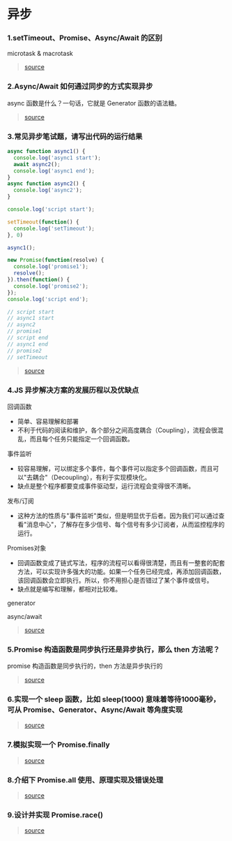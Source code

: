 # 异步

### 1.setTimeout、Promise、Async/Await 的区别

microtask & macrotask

> [source](https://github.com/Advanced-Frontend/Daily-Interview-Question/issues/33)

### 2.Async/Await 如何通过同步的方式实现异步

async 函数是什么？一句话，它就是 Generator 函数的语法糖。

> [source](https://github.com/Advanced-Frontend/Daily-Interview-Question/issues/156)

### 3.常见异步笔试题，请写出代码的运行结果

```js
async function async1() {
  console.log('async1 start');
  await async2();
  console.log('async1 end');
}
async function async2() {
  console.log('async2');
}

console.log('script start');

setTimeout(function() {
  console.log('setTimeout');
}, 0)

async1();

new Promise(function(resolve) {
  console.log('promise1');
  resolve();
}).then(function() {
  console.log('promise2');
});
console.log('script end');

// script start
// async1 start
// async2
// promise1
// script end
// async1 end
// promise2
// setTimeout
```

> [source](https://github.com/Advanced-Frontend/Daily-Interview-Question/issues/7)

### 4.JS 异步解决方案的发展历程以及优缺点

回调函数

- 简单、容易理解和部署
- 不利于代码的阅读和维护，各个部分之间高度耦合（Coupling），流程会很混乱，而且每个任务只能指定一个回调函数。

事件监听

- 较容易理解，可以绑定多个事件，每个事件可以指定多个回调函数，而且可以"去耦合"（Decoupling），有利于实现模块化。
- 缺点是整个程序都要变成事件驱动型，运行流程会变得很不清晰。

发布/订阅

- 这种方法的性质与"事件监听"类似，但是明显优于后者。因为我们可以通过查看"消息中心"，了解存在多少信号、每个信号有多少订阅者，从而监控程序的运行。

Promises对象

- 回调函数变成了链式写法，程序的流程可以看得很清楚，而且有一整套的配套方法，可以实现许多强大的功能。如果一个任务已经完成，再添加回调函数，该回调函数会立即执行。所以，你不用担心是否错过了某个事件或信号。
- 缺点就是编写和理解，都相对比较难。

generator

async/await

> [source](https://github.com/Advanced-Frontend/Daily-Interview-Question/issues/11)

### 5.Promise 构造函数是同步执行还是异步执行，那么 then 方法呢？

promise 构造函数是同步执行的，then 方法是异步执行的

> [source](https://github.com/Advanced-Frontend/Daily-Interview-Question/issues/19)

### 6.实现一个 sleep 函数，比如 sleep(1000) 意味着等待1000毫秒，可从 Promise、Generator、Async/Await 等角度实现

> [source](https://github.com/Advanced-Frontend/Daily-Interview-Question/issues/63)

### 7.模拟实现一个 Promise.finally

> [source](https://github.com/Advanced-Frontend/Daily-Interview-Question/issues/109)

### 8.介绍下 Promise.all 使用、原理实现及错误处理

> [source](https://github.com/Advanced-Frontend/Daily-Interview-Question/issues/130)

### 9.设计并实现 Promise.race()

> [source](https://github.com/Advanced-Frontend/Daily-Interview-Question/issues/140)
